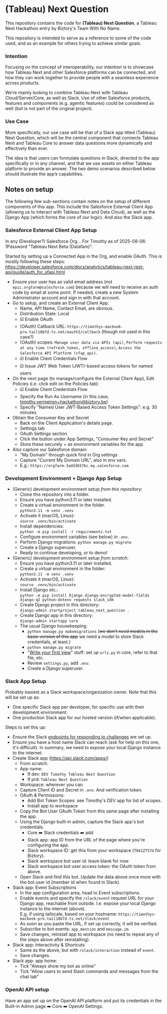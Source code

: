 # (Tableau) Next Question

This repository contains the code for **(Tableau) Next Question**, a Tableau Next Hackathon entry by Biztory's Team With No Name.

This repository is intended to serve as a reference to some of the code used, and as an example for others trying to achieve similar goals.

### Intention

Focusing on the concept of interoperability, our intention is to showcase how Tableau Next and other Salesforce platforms can be connected, and how they can work together to provide people with a seamless experience across products.

We’re mainly looking to combine Tableau Next with Tableau Cloud/Server/Core, as well as Slack. Use of other Salesforce products, features and components (e.g. agentic features) could be considered as well (but is not part of the original project).

### Use Case

More specifically, our use case will be that of a Slack app titled (Tableau) Next Question, which will be the central component that connects Tableau Next and Tableau Core to answer data questions more dynamically and effectively than ever.

The idea is that users can formulate questions in Slack, directed to the app specifically or in any channel, and that we use assets on either Tableau platform to provide an answer. The two demo scenarios described below should illustrate the app’s capabilities.

## Notes on setup

The following few sub-sections contain notes on the setup of different components of this app. This include the Salesforce External Client App (allowing us to interact with Tableau Next and Data Cloud), as well as the Django App (which forms the core of _our_ logic). And also the Slack app.

### Salesforce External Client App Setup

In any (Developer?) Salesforce Org... For Timothy as of 2025-08-06: 1Password "Tableau Next Beta (Datafam)".

Started by setting up a Connected App in the Org, and enable OAuth. This is mostly following these steps: https://developer.salesforce.com/docs/analytics/tableau-next-rest-api/guide/auth_for_sfapi.html

* Ensure your user has as valid email address (not `epic.orgfarm@salesforce.com`) because we will need to receive an auth code by email at some point. If needed, create a new System Administrator account and sign in with that account.
* Go to setup, and create an External Client App.
    * Name, API Name, Contact Email, are obvious.
    * Distribution State: Local
    * ☑️ Enable OAuth
    * (OAuth) Callback URL: `https://timothys-macbook-pro.tail18b7d.ts.net/oauth2/callback` (though not used in this case?)
    * (OAuth) scopes: `Manage user data via APIs (api)`, `Perform requests at any time (refresh_token, offline_access)`, `Access the Salesforce API Platform (sfap_api)`.
    * ☑️ Enable Client Credentials Flow
    * ☑️ Issue JWT Web Token (JWT)-based access tokens for named users
* On the next page (to manage/configure the External Client App), Edit Policies (i.e. click edit on the Policies tab):
    * ☑️ Enable Client Credentials Flow
    * Specify the Run As Username (in this case, timothy.vermeiren+hackathon@biztory.be)
    * Specify "Named User JWT-Based Access Token Settings": e.g. 30 minutes
* Obtain the Consumer Key and Secret
    * Back on the Client Application's details page.
    * Settings tab
    * OAuth Settings section
    * Click the button under App Settings, "Consumer Key and Secret"
    * Store these securely + as environment variables for the app
* Also capture our Salesforce domain:
    * "My Domain" through quick find in Org settings
    * Capture "Current My Domain URL", also in env vars.
    * E.g.: `https://orgfarm-3add3657bc.my.salesforce.com`

### Development Environment + Django App Setup

* (Generic) development environment setup _from this repository_:
    * Clone this repository into a folder.
    * Ensure you have python3.11 or later installed.
    * Create a virtual environment in the folder.  
    ```python3.11 -m venv .venv```
    * Activate it (macOS, Linux):  
    ```source .venv/bin/activate```
    * Install dependencies:  
    ```python -m pip install -r requirements.txt```
    * Configure environment variables (see below) in `.env`.
    * Perform Django migrations:
    ```python manage.py migrate```
    * Create a Django superuser.
    * Ready to continue developing, or to demo!
* (Generic) development environment setup _from scratch_:
    * Ensure you have python3.11 or later installed.
    * Create a virtual environment in the folder:  
    ```python3.11 -m venv .venv```
    * Activate it (macOS, Linux):  
    ```source .venv/bin/activate```
    * Install Django etc.:  
    ```python -m pip install Django django-encrypted-model-fields django-q2 python-dotenv requests slack_sdk```
    * Create Django project in this directory:  
    ```django-admin startproject tableau_next_question .```
    * Create Django app in this directory:  
    ```django-admin startapp core```
    * The usual Django housekeeping:  
        * ```python manage.py makemigrations``` (~~we don't need models in the basic version of this app~~ we need a model to store Slack credentials, at least.)
        * ```python manage.py migrate```
        * "[Write your first view](https://docs.djangoproject.com/en/5.2/intro/tutorial01/#write-your-first-view)" stuff: set up `urls.py` in core, refer to that file, etc.
        * Review `settings.py`, add `.env`.
        * Create a Django superuser.

### Slack App Setup

Probably easiest as a Slack workspace/organization owner. Note that this will be set up as:

* One specific Slack app per developer, for specific use with their development environment.
* One production Slack app for our hosted version (if/when applicable).

Steps to set this up:
* Ensure the Slack [endpoints for responding to challenges](https://api.slack.com/events-api#event_subscriptions) are set up.
* Ensure you have a host name Slack can reach (ask for help on this one, it's difficult). In summary, we need to expose your local Django instance to the internet.
* Create Slack app (https://api.slack.com/apps/)
    * From scratch.
    * App name:
        * If dev: `DEV Timothy Tableau Next Question`
        * If prd: `Tableau Next Question`
    * Workspace: wherever you can.
    * Capture Client ID and Secret in `.env`. And verification token.
    * OAuth & Permissions:
        * Add Bot Token Scopes: see Timothy's DEV app for list of scopes.
        * Install app to workspace
    * Copy the Bot User OAuth Token from this same page after installing the app.
    * Using the Django built-in admin, capture the Slack app's bot credentials.
        * Core ➡️ Slack credentials ➡️ add
        * Slack app: app ID from the URL of the page where you're configuring the app.
        * Slack workspace ID: get this from your workspace (`T041ZT57U` for Biztory).
        * Slack workspace bot user id: leave blank for now.
        * Slack workspace bot user access token: the OAuth token from above.
    * Open Slack and find this bot. Update the data above once more with the bot user id (member id when found in Slack).
* Slack app: Event Subscriptions
    * In the app configuration area, head to Event subscriptions.
    * Enable events and specify the `/slack/event` request URL for your Django app, reachable from outside. I.e. expose your local Django instance to the internet (above).  
    E.g. if using tailscale, based on your hostname: `https://timothys-macbook-pro.tail18b7d.ts.net/slack/event`
    * As soon as you paste the URL, if set up correctly, it will be verified.
    * Subscribe to bot events: `app_mention` and `message.im`.
    * Save changes, reinstall app to workspace (no need to repeat any of the steps above after reinstalling).
* Slack app: Interactivity & Shortcuts
    * Same as the above, but with `/slack/interaction` instead of `event`.
    * Save changes.
* Slack app: app home:
    * Tick "Always show my bot as online"
    * Tick "Allow users to send Slash commands and messages from the chat tab"

### OpenAI API setup

Have an app set up on the OpenAI API platform and put its credentials in the Built-in Admin page ➡️ Core ➡️ OpenAI Settings.